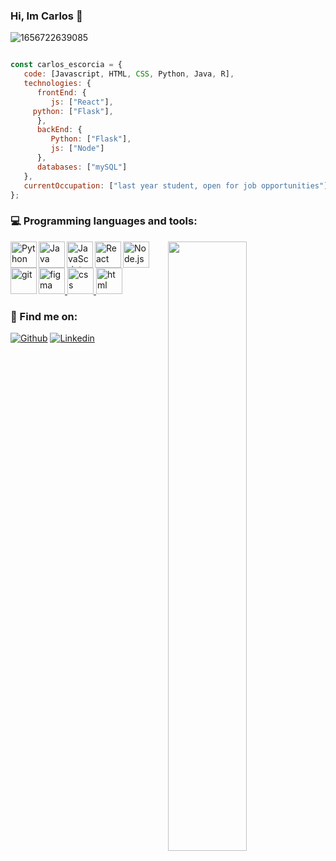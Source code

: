 ### Hi, Im Carlos 👋

![1656722639085](https://user-images.githubusercontent.com/51061057/178053371-f37a7dc7-be9c-4bf9-994d-4919a81e017f.jpg)

```javascript

const carlos_escorcia = {
   code: [Javascript, HTML, CSS, Python, Java, R],
   technologies: {
      frontEnd: {
         js: ["React"],
	 python: ["Flask"],
      },
      backEnd: {
         Python: ["Flask"],
         js: ["Node"]
      },
      databases: ["mySQL"]
   },
   currentOccupation: ["last year student, open for job opportunities"]
};
```
### :computer: Programming languages and tools: 
<p>
	<img width="50%" align="right" src="https://github-readme-stats.vercel.app/api?username=escorcia21&show_icons=true&hide_border=true" />

<a href="https://www.python.org" target="_blank"><img align="left" alt="Python" height ="42px" src="https://raw.githubusercontent.com/rahul-jha98/github_readme_icons/main/language_and_tools/square/python/python.svg"></a>
<a href="https://www.java.com" target="_blank"><img align="left" alt="Java" height ="42px" src="https://raw.githubusercontent.com/rahul-jha98/github_readme_icons/main/language_and_tools/square/java/java.svg"></a>
<a href="https://developer.mozilla.org/en-US/docs/Web/JavaScript" target="_blank"> <img align="left" alt="JavaScript" height ="42px"  src="https://raw.githubusercontent.com/rahul-jha98/github_readme_icons/main/language_and_tools/square/javascript/javascript.svg"> </a>
<a href="https://reactjs.org/" target="_blank"> <img align="left" alt="React" height ="42px" src="https://raw.githubusercontent.com/rahul-jha98/github_readme_icons/main/language_and_tools/square/react/react.svg"></a>
<a href="https://nodejs.org" target="_blank"><img align="left" alt="Node.js" height ="42px" src="https://raw.githubusercontent.com/rahul-jha98/github_readme_icons/main/language_and_tools/square/node/node.svg"></a>
<a href="https://git-scm.com/" target="_blank"> <img src="https://raw.githubusercontent.com/rahul-jha98/github_readme_icons/main/language_and_tools/square/git-scm/git-scm.svg" align="left" alt="git" height='42px'/> </a>
<a href="https://www.figma.com/" target="_blank"> <img src="https://raw.githubusercontent.com/rahul-jha98/github_readme_icons/main/language_and_tools/square/figma/figma.svg" alt="figma" height='42px'/> </a>
<a href="https://developer.mozilla.org/es/docs/Web/CSS" target="_blank"> <img src="https://raw.githubusercontent.com/rahul-jha98/README_icons/main/language_and_tools/square/css/css.svg" alt="css" height='42px'/> </a>
<a href="https://developer.mozilla.org/es/docs/Learn/Getting_started_with_the_web/HTML_basics" target="_blank"> <img src="https://raw.githubusercontent.com/rahul-jha98/README_icons/main/language_and_tools/square/html/html.svg" alt="html" height='42px'/> </a>
</p>

### 🚀 Find me on:
[![Github](https://img.shields.io/badge/-Github-000?style=flat&logo=Github&logoColor=white)](https://github.com/escorcia21)
[![Linkedin](https://img.shields.io/badge/-LinkedIn-blue?style=flat&logo=Linkedin&logoColor=white)](https://www.linkedin.com/in/escorcia26/)


